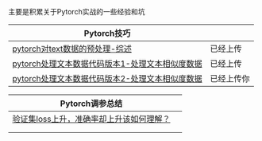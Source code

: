 主要是积累关于Pytorch实战的一些经验和坑



| Pytorch技巧 |      |
| ----------- | ---- |
|[pytorch对text数据的预处理-综述](https://github.com/DA-southampton/NLP_ability/blob/master/Pytorch/pytorch%E5%AF%B9text%E6%95%B0%E6%8D%AE%E7%9A%84%E9%A2%84%E5%A4%84%E7%90%86-%E7%BB%BC%E8%BF%B0.md)      |    已经上传  |
|[pytorch处理文本数据代码版本1-处理文本相似度数据](https://github.com/DA-southampton/NLP_ability/blob/master/Pytorch/pytorch%E5%A4%84%E7%90%86%E6%96%87%E6%9C%AC%E6%95%B0%E6%8D%AE%E4%BB%A3%E7%A0%81%E7%89%88%E6%9C%AC1-%E5%A4%84%E7%90%86%E6%96%87%E6%9C%AC%E7%9B%B8%E4%BC%BC%E5%BA%A6%E6%95%B0%E6%8D%AE.md)       |  已经上传    |
| [pytorch处理文本数据代码版本2-处理文本相似度数据](https://github.com/DA-southampton/NLP_ability/blob/master/Pytorch/pytorch%E5%A4%84%E7%90%86%E6%96%87%E6%9C%AC%E6%95%B0%E6%8D%AE%E4%BB%A3%E7%A0%81%E7%89%88%E6%9C%AC2-%E5%A4%84%E7%90%86%E6%96%87%E6%9C%AC%E7%9B%B8%E4%BC%BC%E5%BA%A6%E6%95%B0%E6%8D%AE.md)       |   已经上传你   |



| Pytorch调参总结                                              |      |
| ------------------------------------------------------------ | ---- |
| [验证集loss上升，准确率却上升该如何理解？](https://www.zhihu.com/question/318399418) |      |
|                                                              |      |
|                                                              |      |

